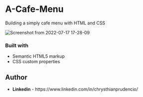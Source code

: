 # A-Cafe-Menu

Building a simply cafe menu with HTML and CSS

![Screenshot from 2022-07-17 17-28-09](https://user-images.githubusercontent.com/97757463/179425437-7137c68b-8bb9-418d-8503-61fd540ed0d0.png)

### Built with

<ul>
  <li>Semantic HTML5 markup</li>
  <Li>CSS custom properties</li>
</ul>

## Author

  <ul>
    <li><strong>Linkedin</strong> - https://www.linkedin.com/in/chrysthianprudencio/ </li>
  </ul>
